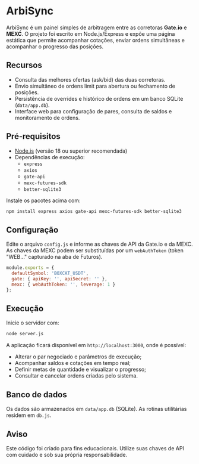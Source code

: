 # ArbiSync

ArbiSync é um painel simples de arbitragem entre as corretoras **Gate.io** e **MEXC**. O projeto foi escrito em Node.js/Express e expõe uma página estática que permite acompanhar cotações, enviar ordens simultâneas e acompanhar o progresso das posições.

## Recursos
- Consulta das melhores ofertas (ask/bid) das duas corretoras.
- Envio simultâneo de ordens limit para abertura ou fechamento de posições.
- Persistência de overrides e histórico de ordens em um banco SQLite (`data/app.db`).
- Interface web para configuração de pares, consulta de saldos e monitoramento de ordens.

## Pré‑requisitos
- [Node.js](https://nodejs.org/) (versão 18 ou superior recomendada)
- Dependências de execução:
  - `express`
  - `axios`
  - `gate-api`
  - `mexc-futures-sdk`
  - `better-sqlite3`

Instale os pacotes acima com:

```bash
npm install express axios gate-api mexc-futures-sdk better-sqlite3
```

## Configuração
Edite o arquivo `config.js` e informe as chaves de API da Gate.io e da MEXC. As chaves da MEXC podem ser substituídas por um `webAuthToken` (token "WEB..." capturado na aba de Futuros).

```javascript
module.exports = {
  defaultSymbol: 'BOXCAT_USDT',
  gate: { apiKey: '', apiSecret: '' },
  mexc: { webAuthToken: '', leverage: 1 }
};
```

## Execução
Inicie o servidor com:

```bash
node server.js
```

A aplicação ficará disponível em `http://localhost:3000`, onde é possível:
- Alterar o par negociado e parâmetros de execução;
- Acompanhar saldos e cotações em tempo real;
- Definir metas de quantidade e visualizar o progresso;
- Consultar e cancelar ordens criadas pelo sistema.

## Banco de dados
Os dados são armazenados em `data/app.db` (SQLite). As rotinas utilitárias residem em `db.js`.

## Aviso
Este código foi criado para fins educacionais. Utilize suas chaves de API com cuidado e sob sua própria responsabilidade.


